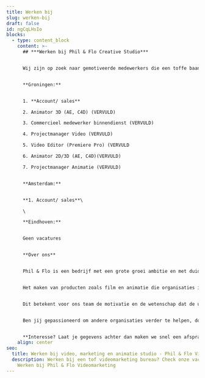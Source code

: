 ```yaml
---
title: Werken bij
slug: werken-bij
draft: false
id: ngCqLHsIo
blocks:
  - type: content_block
    content: >-
      ## ***Werken bij Phil & Flo Creative Studio***


      Wij zijn op zoek naar gemotiveerde medewerkers die een toffe baan willen met veel afwisseling op het gebied van video, animatiefilms, websites en online marketing. Wij zijn op zoek naar toppers die ons team versterken en achter onze kernwaarden staan:


      **Groningen:**


      1. **Account/ sales**

      2. Animator 3D (AE, C4D) (VERVULD)

      3. Commercieel medewerker binnendienst (VERVULD)

      4. Projectmanager Video (VERVULD)

      5. Video Editor (Premiere Pro) (VERVULD

      6. Animator 2D/3D (AE, C4D)(VERVULD)

      7. Projectmanager Animatie (VERVULD)


      **Amsterdam:**


      **1. Account/ sales**\

      \

      **Eindhoven:**


      Geen vacatures


      **Over ons**


      Phil & Flo is een bedrijf met een grote groei ambitie en met duidelijke kernwaarden. Bij ons werken, betekent werken voor organisaties die de wereld vooruit helpen.


      Het maken van producten zoals film en animatie die organisaties in staat stellen hun ambities waar te maken. Ambities waar wij ook als team achter staan. Zo werken we niet voor de olie-industrie, tabaksindustrie etc. 


      Dit betekent voor ons team de motivatie en de wetenschap dat de uren die je investeert in je werk ook daadwerkelijk bijdragen aan een betere wereld.


      Ben jij gepassioneerd om andere organisaties verder te helpen, door de inzet van mooie producten zoals film en animatie? In een team waar wordt gelachen, hard wordt gewerkt, waar we elkaar helpen en waar we iedere dag weer bijleren. Een hecht en open team dus, waar ideeën worden gehoord en verandering ten goede wordt aangemoedigd.


      **Interesse? Laat je gegevens achter dan maken we snel een afspraak!**
    align: center
seo:
  title: Werken bij video, marketing en animatie studio - Phil & Flo Videomarketing
  description: Werken bij een tof videomarketing bureau? Check onze vacatures!
    Werken bij Phil & Flo Videomarketing
---
```


